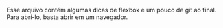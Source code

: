 Esse arquivo contém algumas dicas de flexbox e um pouco de git ao final. Para abrí-lo, basta abrir em um navegador.